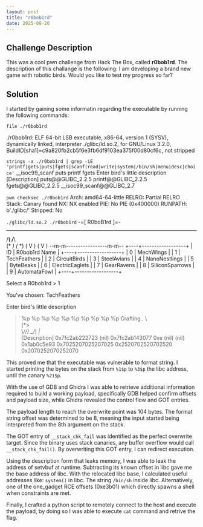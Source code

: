 ```yaml
---
layout: post
title: "r0bob1rd"
date: 2025-08-26
---
```


## Challenge Description
This was a cool pwn challenge from Hack The Box, called **r0bob1rd**. The description of this challange is the following: I am developing a brand new game with robotic birds. Would you like to test my progress so far?

## Solution
I started by gaining some informatin regarding the executable by running the following commands:

`file ./r0bob1rd`

./r0bob1rd: ELF 64-bit LSB executable, x86-64, version 1 (SYSV), dynamically linked, interpreter ./glibc/ld.so.2, for GNU/Linux 3.2.0, BuildID[sha1]=c9a820fb2cb5f6e3fb6df9103ea375f00d80cf6c, not stripped

`strings -a ./r0bob1rd | grep -iE 'printf|gets|puts|fgets|scanf|read|write|system|/bin/sh|menu|desc|choice'`
__isoc99_scanf
puts
printf
fgets
Enter bird's little description
[Description]
puts@@GLIBC_2.2.5
printf@@GLIBC_2.2.5
fgets@@GLIBC_2.2.5
__isoc99_scanf@@GLIBC_2.7

`pwn checksec ./r0bob1rd`
    Arch:       amd64-64-little
    RELRO:      Partial RELRO
    Stack:      Canary found
    NX:         NX enabled
    PIE:        No PIE (0x400000)
    RUNPATH:    b'./glibc/'
    Stripped:   No

`./glibc/ld.so.2 ./r0bob1rd`
-=[ R0boB1rd ]=-
  ___                 ___
 /___\               /___\  
 (* *)               (* *) 
(  V  )             (  V  )
--m-m-----------------m-m--
+----+------------------+
| ID |   R0bob1rd Name  |
+----+------------------+
|  0 | MechWings        |
|  1 | TechFeathers     |
|  2 | CircuitBirds     |
|  3 | SteelAvians      |
|  4 | NanoNestlings    |
|  5 | ByteBeaks        |
|  6 | ElectricEaglets  |
|  7 | GearRavens       |
|  8 | SiliconSparrows  |
|  9 | AutomataFowl     |
+----+------------------+

Select a R0bob1rd > 1

You've chosen: TechFeathers

Enter bird's little description
> %p %p %p %p %p %p %p %p %p %p
Crafting..
   \\  
   (*>  
\\_//)
 \_/_)
  _|_  
[Description]
0x7fc2ab222723 (nil) 0x7fc2ab143077 0xe (nil) (nil) 0x1ab0c5e93 0x7025207025207025 0x2520702520702520 0x2070252070252070

This proved me that the executable was vulnerable to format string. I started printing the bytes on the stack from `%1$p` to `%3$p` the libc address, until the canary `%21$p`.

With the use of GDB and Ghidra I was able to retrieve additional information required to build a working payload, specifically GDB helped confirm offsets and payload size, while Ghidra revealed the control flow and GOT entries.

The payload length to reach the overwrite point was 104 bytes. The format string offset was determined to be 8, meaning the input started being interpreted from the 8th argument on the stack.

The GOT entry of `__stack_chk_fail` was identified as the perfect overwrite target. Since the binary uses stack canaries, any buffer overflow would call `__stack_chk_fail()`. By overwriting this GOT entry, I can redirect execution.

Using the description form that leaks memory, I was able to leak the address of setvbuf at runtime. Subtracting its known offset in libc gave me the base address of libc. With the relocated libc base, I calculated useful addresses like: `system()` in libc. The string `/bin/sh` inside libc. Alternatively, one of the one_gadget RCE offsets (0xe3b01) which directly spawns a shell when constraints are met.

Finally, I crafted a python script to remotely connect to the host and execute the payload, by doing so I was able to execute `cat` command and retrive the flag.
